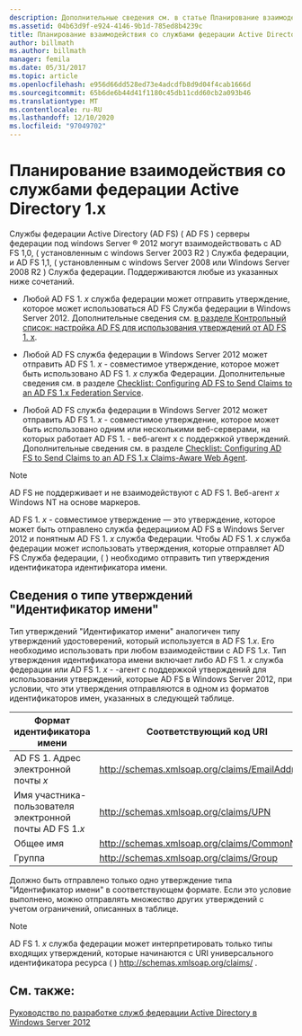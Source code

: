 ```yaml
---
description: Дополнительные сведения см. в статье Планирование взаимодействия с AD FS 1. x.
ms.assetid: 04b63d9f-e924-4146-9b1d-785ed8b4239c
title: Планирование взаимодействия со службами федерации Active Directory 1.x
author: billmath
ms.author: billmath
manager: femila
ms.date: 05/31/2017
ms.topic: article
ms.openlocfilehash: e956d66dd528ed73e4adcdfb8d9d04f4cab1666d
ms.sourcegitcommit: 65b6de6b44d41f1180c45db11cdd60cb2a093b46
ms.translationtype: MT
ms.contentlocale: ru-RU
ms.lasthandoff: 12/10/2020
ms.locfileid: "97049702"
---
```

# <a name="planning-for-interoperability-with-ad-fs-1x"></a>Планирование взаимодействия со службами федерации Active Directory 1.x

Службы федерации Active Directory (AD FS) \( AD FS \) серверы федерации под windows Server &reg; 2012 могут взаимодействовать с AD FS 1,0, \( установленным с windows Server 2003 R2 \) Служба федерации, и AD FS 1,1, \( установленным с windows Server 2008 или Windows Server 2008 R2 \) Служба федерации. Поддерживаются любые из указанных ниже сочетаний.

-   Любой AD FS 1. *x* служба федерации может отправить утверждение, которое может использоваться AD FS Служба федерации в Windows Server 2012. Дополнительные сведения см. [в разделе Контрольный список: настройка AD FS для использования утверждений от AD FS 1. x](../../ad-fs/deployment/Checklist--Configuring-AD-FS--to-Consume-Claims-from-AD-FS-1.x.md).

-   Любой AD FS служба федерации в Windows Server 2012 может отправить AD FS 1. *x* \- совместимое утверждение, которое может быть использовано AD FS 1. *x* служба Федерации. Дополнительные сведения см. в разделе [Checklist: Configuring AD FS to Send Claims to an AD FS 1.x Federation Service](../../ad-fs/deployment/Checklist--Configuring-AD-FS-to-Send-Claims-to-an-AD-FS-1.x-Federation-Service.md).

-   Любой AD FS служба федерации в Windows Server 2012 может отправить AD FS 1. *x* \- совместимое утверждение, которое может быть использовано одним или несколькими веб-серверами, на которых работает AD FS 1.  \- веб-агент x с поддержкой утверждений. Дополнительные сведения см. в разделе [Checklist: Configuring AD FS to Send Claims to an AD FS 1.x Claims-Aware Web Agent](../../ad-fs/deployment/Checklist--Configuring-AD-FS-to-Send-Claims-to-an-AD-FS-1.x-Claims-Aware-Web-Agent.md).

> [!NOTE]
> AD FS не поддерживает и не взаимодействуют с AD FS 1. Веб-агент *x* Windows NT на основе маркеров.

AD FS 1. *x* \- совместимое утверждение — это утверждение, которое может быть отправлено служба федерацииом AD FS в Windows Server 2012 и понятным AD FS 1. *x* служба Федерации. Чтобы AD FS 1. *x* служба федерации может использовать утверждения, которые отправляет AD FS Служба федерации, \( \) необходимо отправить тип утверждения идентификатора идентификатора имени.

## <a name="understanding-the-name-id-claim-type"></a>Сведения о типе утверждений "Идентификатор имени"
Тип утверждений "Идентификатор имени" аналогичен типу утверждений удостоверений, который используется в AD FS 1.*x*. Его необходимо использовать при любом взаимодействии с AD FS 1.*x*. Тип утверждения идентификатора имени включает либо AD FS 1. *x* служба федерации или AD FS 1. *x* \- -агент с поддержкой утверждений для использования утверждений, которые AD FS в Windows Server 2012, при условии, что эти утверждения отправляются в одном из форматов идентификаторов имен, указанных в следующей таблице.


|      Формат идентификатора имени       |               Соответствующий код URI                |
|---------------------------|------------------------------------------------|
| AD FS 1. Адрес электронной почты *x* | http://schemas.xmlsoap.org/claims/EmailAddress |
|   Имя участника-пользователя электронной почты AD FS 1.*x*   |     http://schemas.xmlsoap.org/claims/UPN      |
|        Общее имя        |  http://schemas.xmlsoap.org/claims/CommonName  |
|           Группа           |    http://schemas.xmlsoap.org/claims/Group     |

Должно быть отправлено только одно утверждение типа "Идентификатор имени" в соответствующем формате. Если это условие выполнено, можно отправлять множество других утверждений с учетом ограничений, описанных в таблице.

> [!NOTE]
> AD FS 1. *x* служба федерации может интерпретировать только типы входящих утверждений, которые начинаются с URI универсального идентификатора ресурса \( \) http://schemas.xmlsoap.org/claims/ .

## <a name="see-also"></a>См. также:
[Руководство по разработке служб федерации Active Directory в Windows Server 2012](AD-FS-Design-Guide-in-Windows-Server-2012.md)
